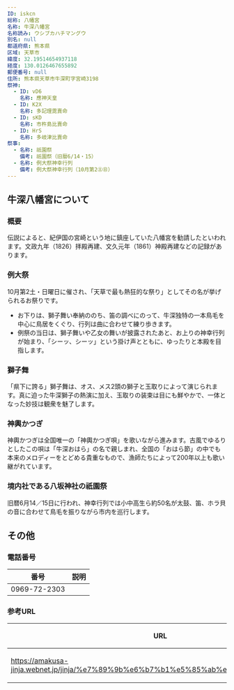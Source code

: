 ```yaml
---
ID: iskcn
総称: 八幡宮
名称: 牛深八幡宮
名称読み: ウシブカハチマングウ
別名: null
都道府県: 熊本県
区域: 天草市
緯度: 32.19514654937118
経度: 130.0126467655892
郵便番号: null
住所: 熊本県天草市牛深町字宮崎3198
祭神:
  - ID: vD6
    名称: 應神天皇
  - ID: K2X
    名称: 多記理毘賣命
  - ID: sKD
    名称: 市杵島比賣命
  - ID: HrS
    名称: 多岐津比賣命
祭事:
  - 名称: 祇園祭
    備考: 祇園祭（旧暦6/14・15）
  - 名称: 例大祭神幸行列
    備考: 例大祭神幸行列（10月第2㊏㊐）
---
```


## 牛深八幡宮について

### 概要

伝説によると、紀伊国の宮崎という地に鎮座していた八幡宮を勧請したといわれます。文政九年（1826）拝殿再建、文久元年（1861）神殿再建などの記録があります。

### 例大祭

10月第2土・日曜日に催され、「天草で最も熱狂的な祭り」としてその名が挙げられるお祭りです。

- お下りは、獅子舞い奉納ののち、笛の調べにのって、牛深独特の一本鳥毛を中心に鳥居をくぐり、行列は曲に合わせて練り歩きます。
- 例祭の当日は、獅子舞いや乙女の舞いが披露されたあと、お上りの神幸行列が始まり、「シーッ、シーッ」という掛け声とともに、ゆったりと本殿を目指します。

### 獅子舞

「県下に誇る」獅子舞は、オス、メス2頭の獅子と玉取りによって演じられます。真に迫った牛深獅子の熱演に加え、玉取りの装束は目にも鮮やかで、一体となった妙技は観衆を魅了します。

### 神輿かつぎ

神輿かつぎは全国唯一の「神輿かつぎ唄」を歌いながら進みます。古風でゆるりとしたこの唄は「牛深おはら」の名で親しまれ、全国の「おはら節」の中でも本来のメロディーをとどめる貴重なもので、漁師たちによって200年以上も歌い継がれています。

### 境内社である八坂神社の祇園祭

旧暦6月14／15日に行われ、神幸行列では小中高生ら約50名が太鼓、笛、ホラ貝の音に合わせて鳥毛を振りながら市内を巡行します。

## その他

### 電話番号

| 番号         | 説明 |
| ------------ | ---- |
| 0969-72-2303 |      |

### 参考URL

| URL                                                                                  | 説明   |
| ------------------------------------------------------------------------------------ | ------ |
| https://amakusa-jinja.webnet.jp/jinja/%e7%89%9b%e6%b7%b1%e5%85%ab%e5%b9%a1%e5%ae%ae/ | 神社庁 |
